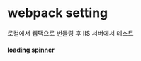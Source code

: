 # webpack setting

로컬에서 웹팩으로 번들링 후 IIS 서버에서 테스트

#### [loading spinner](https://www.w3schools.com/howto/howto_css_loader.asp)

